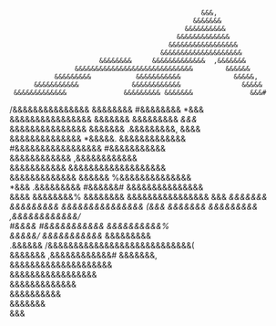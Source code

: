 ### 
                                                   &&&,                           
                                                 &&&&&&&                          
                                               &&&&&&&&&&                         
                                             &&&&&&&&&&&&&                        
                                           &&&&&&&&&&&&&&&&&                      
                                         &&&&&&&&&&&&&&&&&&&&                     
                          &&&&&&&&     &&&&&&&&&&&&&  ,&&&&&&&                    
                    &&&&&&&&&&&&&&&&&&&&&&&&&&&&&        &&&&&&                   
               &&&&&&&&&           &&&&&&&&&&&             &&&&&,                 
          &&&&&&&&&&&             &&&&&&&&&&&&               &&&&&                
     &&&&&&&&&&&&&              &&&&&&&&& &&&&&&&              &&&#               
/&&&&&&&&&&&&&&&              &&&&&&&&      #&&&&&&&&          *&&&               
 &&&&&&&&&&&&&&&&           &&&&&&&            &&&&&&&&&       *&&&*              
    &&&&&&&&&&&&&&&       &&&&&&&                .&&&&&&&&&,  &&&&                
       &&&&&&&&&&&&&&   *&&&&&.                     &&&&&&&&&&&&&                 
          #&&&&&&&&&&&&&&&&&                          #&&&&&&&&&&&                
              &&&&&&&&&&&&                              ,&&&&&&&&&&&&             
                 &&&&&&&&&&&                          &&&&&&&&&&&&&&&&&&&         
                  &&&&&&&&&&&&&                     &&&&&&   %&&&&&&&&&&&&&&      
                *&&&   .&&&&&&&&&                #&&&&&&#       &&&&&&&&&&&&&&&   
               &&&&        &&&&&&&&%           &&&&&&&&           &&&&&&&&&&&&&&&&
                &&&           *&&&&&&&      &&&&&&&&&              &&&&&&&&&&&&&&&
                (&&&              &&&&&&& &&&&&&&&&             ,&&&&&&&&&&&&/    
                 #&&&&               #&&&&&&&&&&&             &&&&&&&&&&%         
                  &&&&&/            &&&&&&&&&&&*           &&&&&&&&&              
                   .&&&&&&       /&&&&&&&&&&&&&&&&&&&&&&&&&&&&(                   
                     &&&&&&&  ,&&&&&&&&&&&&#     &&&&&&&,                         
                      &&&&&&&&&&&&&&&&&&&&                                        
                       &&&&&&&&&&&&&&&&&                                          
                         &&&&&&&&&&&&&                                            
                          &&&&&&&&&&                                              
                           &&&&&&&                                                
                             &&&                                                  
                                                                                
                                                                                
<!--
**EnzoCrisostomo/EnzoCrisostomo** is a ✨ _special_ ✨ repository because its `README.md` (this file) appears on your GitHub profile.

Here are some ideas to get you started:

- 🔭 I’m currently working on ...
- 🌱 I’m currently learning ...
- 👯 I’m looking to collaborate on ...
- 🤔 I’m looking for help with ...
- 💬 Ask me about ...
- 📫 How to reach me: ...
- 😄 Pronouns: ...
- ⚡ Fun fact: ...
-->
